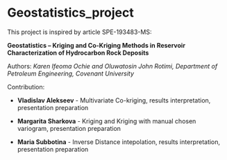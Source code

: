 # Geostatistics_project

This project is inspired by article SPE-193483-MS: 

**Geostatistics – Kriging and Co-Kriging Methods in Reservoir Characterization of Hydrocarbon Rock Deposits** 

Authors:
*Karen Ifeoma Ochie and Oluwatosin John Rotimi, Department of Petroleum Engineering, Covenant University*

Contribution:

- **Vladislav Alekseev** - Multivariate Co-kriging,  results interpretation, presentation preparation 

- **Margarita Sharkova** - Kriging and Kriging with manual chosen variogram, presentation preparation 

- **Maria Subbotina** - Inverse Distance intepolation,  results interpretation, presentation preparation 
